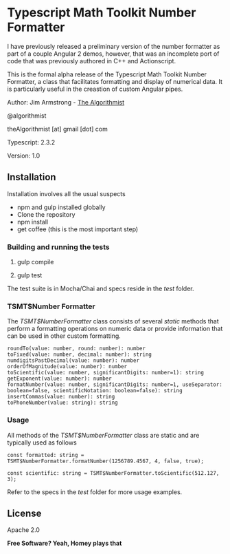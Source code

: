 # Typescript Math Toolkit Number Formatter

I have previously released a preliminary version of the number formatter as part of a couple Angular 2 demos, however, that was an incomplete port of code that was previously authored in C++ and Actionscript.

This is the formal alpha release of the Typescript Math Toolkit Number Formatter, a class that facilitates formatting and display of numerical data.  It is particularly useful in the creastion of custom Angular pipes.

Author:  Jim Armstrong - [The Algorithmist]

@algorithmist

theAlgorithmist [at] gmail [dot] com

Typescript: 2.3.2

Version: 1.0


## Installation

Installation involves all the usual suspects

  - npm and gulp installed globally
  - Clone the repository
  - npm install
  - get coffee (this is the most important step)


### Building and running the tests

1. gulp compile

2. gulp test

The test suite is in Mocha/Chai and specs reside in the _test_ folder.


### TSMT$Number Formatter

The _TSMT$NumberFormatter_ class consists of several _static_ methods that perform a formatting operations on numeric data or provide information that can be used in other custom formatting.

```
roundTo(value: number, round: number): number
toFixed(value: number, decimal: number): string
numdigitsPastDecimal(value: number): number
orderOfMagnitude(value: number): number
toScientific(value: number, significantDigits: number=1): string
getExponent(value: number): number
formatNumber(value: number, significantDigits: number=1, useSeparator: boolean=false, scientificNotation: boolean=false): string
insertCommas(value: number): string
toPhoneNumber(value: string): string

```

### Usage

All methods of the _TSMT$NumberFormatter_ class are static and are typically used as follows

```
const formatted: string = TSMT$NumberFormatter.formatNumber(1256789.4567, 4, false, true);

const scientific: string = TSMT$NumberFormatter.toScientific(512.127, 3);
```


Refer to the specs in the _test_ folder for more usage examples.


License
----

Apache 2.0

**Free Software? Yeah, Homey plays that**

[//]: # (kudos http://stackoverflow.com/questions/4823468/store-comments-in-markdown-syntax)

[The Algorithmist]: <http://algorithmist.net>


